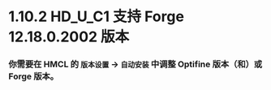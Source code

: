 # 1.10.2 HD_U_C1 支持 Forge 12.18.0.2002 版本

### 你需要在 HMCL 的 `版本设置` -> `自动安装` 中调整 Optifine 版本（和）或 Forge 版本。
